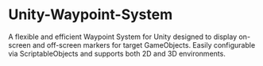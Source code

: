 # Unity-Waypoint-System
A flexible and efficient Waypoint System for Unity designed to display on-screen and off-screen markers for target GameObjects. Easily configurable via ScriptableObjects and supports both 2D and 3D environments.

